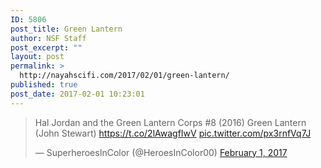 ```yaml
---
ID: 5806
post_title: Green Lantern
author: NSF Staff
post_excerpt: ""
layout: post
permalink: >
  http://nayahscifi.com/2017/02/01/green-lantern/
published: true
post_date: 2017-02-01 10:23:01
---
```

<blockquote class="twitter-tweet" data-lang="en">
<p dir="ltr" lang="en">Hal Jordan and the Green Lantern Corps #8 (2016)
Green Lantern (John Stewart) <a href="https://t.co/2lAwagfIwV">https://t.co/2lAwagfIwV</a> <a href="https://t.co/px3rnfVq7J">pic.twitter.com/px3rnfVq7J</a></p>
— SuperheroesInColor (@HeroesInColor00) <a href="https://twitter.com/HeroesInColor00/status/826618716590833664">February 1, 2017</a></blockquote>
<script async src="//platform.twitter.com/widgets.js" charset="utf-8"></script>